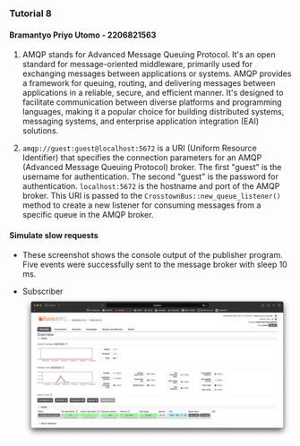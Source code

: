### Tutorial 8

#### Bramantyo Priyo Utomo - 2206821563

1. AMQP stands for Advanced Message Queuing Protocol. It's an open standard for message-oriented middleware, primarily used for exchanging messages between applications or systems. AMQP provides a framework for queuing, routing, and delivering messages between applications in a reliable, secure, and efficient manner. It's designed to facilitate communication between diverse platforms and programming languages, making it a popular choice for building distributed systems, messaging systems, and enterprise application integration (EAI) solutions.

2. `amqp://guest:guest@localhost:5672` is a URI (Uniform Resource Identifier) that specifies the connection parameters for an AMQP (Advanced Message Queuing Protocol) broker. The first "guest" is the username for authentication. The second "guest" is the password for authentication. `localhost:5672` is the hostname and port of the AMQP broker. This URI is passed to the `CrosstownBus::new_queue_listener()` method to create a new listener for consuming messages from a specific queue in the AMQP broker.

#### Simulate slow requests

- These screenshot shows the console output of the publisher program. Five events were successfully sent to the message broker with sleep 10 ms.

- Subscriber
  ![img2](assets/iamges/RabbitMQ.png)
